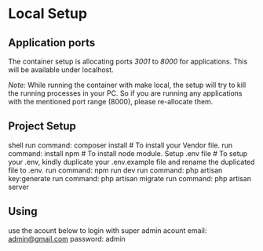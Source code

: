 # Local Setup


## Application ports

The container setup is allocating ports *3001* to *8000* for applications. This will be available under  localhost.

*Note:* While running the container with make local, the setup will try to kill the running processes in your PC. So if you are running any applications with the mentioned port range (8000), please re-allocate them.

## Project Setup

shell
    run command: composer install          # To install your Vendor file.
    run command: install npm               # To install node module.
    Setup .env file           # To setup your .env, kindly duplicate your .env.example file and rename the duplicated file to .env.
    run command: npm run dev
    run command: php artisan key:generate
    run command: php artisan migrate
    run command: php artisan server


## Using
use the acount below to login with super admin acount 
email: admin@gmail.com 
password: admin

   
